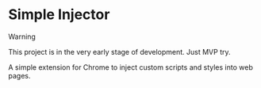 # Simple Injector

> [!WARNING]
> This project is in the very early stage of development. Just MVP try.

A simple extension for Chrome to inject custom scripts and styles into web pages.
